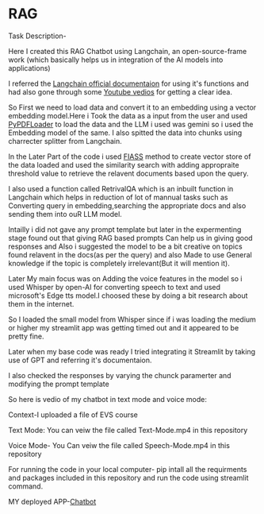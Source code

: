 # RAG
Task Description-

Here I created this RAG Chatbot using Langchain, an open-source-frame work (which basically helps us in integration of the AI models into applications)

I referred the [Langchain official documentaion](https://python.langchain.com/docs/introduction/) for using it's functions and had also gone through some [Youtube vedios](https://www.youtube.com/watch?v=1bUy-1hGZpI&t=126s) for getting a clear idea.

So First we need to load data and convert it to an embedding using a vector embedding model.Here i Took the data as a input from the user and used [PyPDFLoader](https://python.langchain.com/docs/integrations/document_loaders/pypdfloader/) to load the data and the LLM i used was gemini so i used the Embedding model of the same.
I also spitted the data into chunks using charrecter splitter from Langchain.

In the Later Part of the code i used [FIASS](https://engineering.fb.com/2017/03/29/data-infrastructure/faiss-a-library-for-efficient-similarity-search/) method to create vector store of the data loaded and used the similarity search with adding appropraite threshold value to retrieve the relavent documents 
based upon the query.

I also used a function called RetrivalQA which is an inbuilt function in Langchain which helps in reduction of lot of mannual tasks such as Converting query in embedding,searching the appropriate docs and also sending them into ouR LLM model.

Intailly i did not gave any prompt template but later in the expermenting stage found out that giving RAG based prompts Can help us in giving good responses and Also i suggested the model to be a bit creative on topics found relavent in the docs(as per the query) and also Made to use General knowledge if the topic is completely irrelevant(But it will mention it).

Later My main focus was on Adding the voice features in the model so i used Whisper by open-AI for converting speech to text and used microsoft's Edge tts model.I choosed these by doing a bit research about them in the internet.

So I loaded the small model from Whisper since if i was loading the medium or higher my streamlit app was getting timed out and it appeared to be pretty fine.

Later when my base code was ready I tried integrating it Streamlit by taking use of GPT and referring it's documentaion.

I also checked the responses by varying the chunck paramerter and modifying the prompt template 

So here is vedio of my chatbot in text mode and voice mode:

 Context-I uploaded a file of EVS course
 
 Text Mode:
 You can veiw the file called Text-Mode.mp4 in this repository

 Voice Mode-
 You Can veiw the file called Speech-Mode.mp4 in this repository

 For running the code in your local computer-
pip intall all the requirments and packages included in this repository and run the code using streamlit command.

MY deployed APP-[Chatbot](https://l8eaajcwvbluypcdkqrnjl.streamlit.app/)
 

